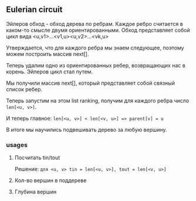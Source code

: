 ## Eulerian circuit

Эйлеров обход - обход дерева по ребрам.
Каждое ребро считается в каком-то смысле двумя ориентированными.
Обход представляет собой цикл вида <u,v1>...<v1,u><u,v2>...<vk,u>

Утверждается, что для каждого ребра мы знаем следующее, 
поэтому можем построить массив next[].

Теперь удалим одно из ориентированных ребер, 
возвращающих нас в корень. Эйлеров цикл стал путем.

Мы получили массив next[], 
который представляет собой связный список ребер.

Теперь запустим на этом list ranking, 
получим для каждого ребра число `len[<u, v>]`.

И теперь главное: `len[<u, v>] < len[<v, u>] => parent[v] = u`

В итоге мы научились подвешивать дерево за любую вершину.

### usages

1. Посчитать tin/tout

    Решение: `для <u, v> tin = len[<u, v>], tout = len[<v, u>]`

2. Кол-во вершин в поддереве

3. Глубина вершин
